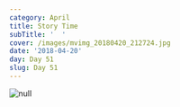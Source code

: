 ```yaml
---
category: April
title: Story Time
subTitle: '  '
cover: /images/mvimg_20180420_212724.jpg
date: '2018-04-20'
day: Day 51
slug: Day 51
---
```

![null](/images/mvimg_20180420_212724.jpg)
